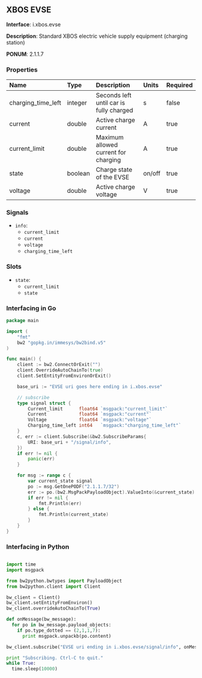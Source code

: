 
## XBOS EVSE

**Interface**: i.xbos.evse

**Description**: Standard XBOS electric vehicle supply equipment (charging station)

**PONUM**: 2.1.1.7

### Properties

| **Name** | **Type** | **Description** | **Units** | **Required** |
| :------- | :------- | :-------------- | :-------- | :----------- |
| charging_time_left | integer | Seconds left until car is fully charged | s | false |
| current | double | Active charge current | A | true |
| current_limit | double | Maximum allowed current for charging | A | true |
| state | boolean | Charge state of the EVSE | on/off | true |
| voltage | double | Active charge voltage | V | true |


### Signals
- `info`:
    - `current_limit`
    - `current`
    - `voltage`
    - `charging_time_left`
    


### Slots
- `state`:
    - `current_limit`
    - `state`
    


### Interfacing in Go

```go
package main

import (
	"fmt"
	bw2 "gopkg.in/immesys/bw2bind.v5"
)

func main() {
	client := bw2.ConnectOrExit("")
	client.OverrideAutoChainTo(true)
	client.SetEntityFromEnvironOrExit()

	base_uri := "EVSE uri goes here ending in i.xbos.evse"

	// subscribe
	type signal struct {
		Current_limit      float64 `msgpack:"current_limit"`
		Current            float64 `msgpack:"current"`
		Voltage            float64 `msgpack:"voltage"`
		Charging_time_left int64   `msgpack:"charging_time_left"`
	}
	c, err := client.Subscribe(&bw2.SubscribeParams{
		URI: base_uri + "/signal/info",
	})
	if err != nil {
		panic(err)
	}

	for msg := range c {
		var current_state signal
		po := msg.GetOnePODF("2.1.1.7/32")
		err := po.(bw2.MsgPackPayloadObject).ValueInto(&current_state)
		if err != nil {
			fmt.Println(err)
		} else {
			fmt.Println(current_state)
		}
	}
}
```
### Interfacing in Python

```python

import time
import msgpack

from bw2python.bwtypes import PayloadObject
from bw2python.client import Client

bw_client = Client()
bw_client.setEntityFromEnviron()
bw_client.overrideAutoChainTo(True)

def onMessage(bw_message):
  for po in bw_message.payload_objects:
    if po.type_dotted == (2,1,1,7):
      print msgpack.unpackb(po.content)

bw_client.subscribe("EVSE uri ending in i.xbos.evse/signal/info", onMessage)

print "Subscribing. Ctrl-C to quit."
while True:
  time.sleep(10000)
```
